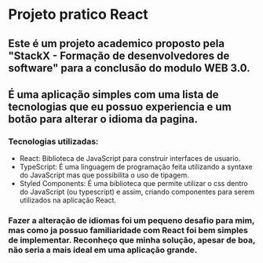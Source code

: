 # Projeto pratico React

## Este é um projeto academico proposto pela **"StackX - Formação de desenvolvedores de software"** para a conclusão do modulo **WEB 3.0**. 
## É uma aplicação simples com uma lista de tecnologias que eu possuo experiencia e um botão para alterar o idioma da pagina.

### **Tecnologias utilizadas**: 

 - React: Biblioteca de JavaScript para construir interfaces de usuario.
 - TypeScript: É uma linguagem de programação feita utilizando a syntaxe do JavaScript mas que possibilita o uso de tipagem.
 - Styled Components: É uma biblioteca que permite utilizar o css dentro do JavaScript (ou typescript) e assim, criando componentes para serem utilizados na aplicação React.

### Fazer a alteração de idiomas foi um pequeno desafio para mim, mas como ja possuo familiaridade com React foi bem simples de implementar. Reconheço que minha solução, apesar de boa, não seria a mais ideal em uma aplicação grande.
  


  